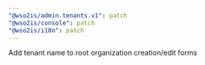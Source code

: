 ```yaml
---
"@wso2is/admin.tenants.v1": patch
"@wso2is/console": patch
"@wso2is/i18n": patch
---
```


Add tenant name to root organization creation/edit forms
